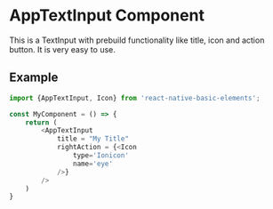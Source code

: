# AppTextInput Component
This is a TextInput with prebuild functionality like title, icon and action button. It is very easy to use.

## Example
```js
import {AppTextInput, Icon} from 'react-native-basic-elements';

const MyComponent = () => {
    return (
        <AppTextInput
            title = "My Title"
            rightAction = {<Icon
                type='Ionicon'
                name='eye'
            />}
        />
    )
}
```